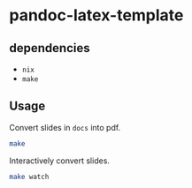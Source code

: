 # pandoc-latex-template

## dependencies

* `nix`
* `make`

## Usage

Convert slides in `docs` into pdf.

```bash
make
```

Interactively convert slides.

```bash
make watch
```
